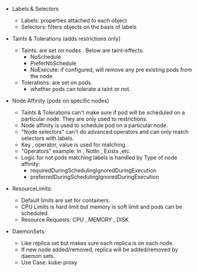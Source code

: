 + Labels & Selectors
  + Labels: properties attached to each object
  + Selectors: filters objects on the basis of labels
  
+ Taints & Tolerations (adds restrictions only)
  + Taints: are set on nodes . Below are taint-effects:
      + NoSchedule
      + PreferNoSchedule
      + NoExecute: if configured, will remove any pre existing pods from the node
  + Tolerations: are set on pods.
      + whether pods can tolerate a taint or not.
      
+ Node Affinity (pods on specific nodes)
  + Taints & Tolerations can't make sure if pod will be scheduled on  a particular node. They are only used to restrictions.
  + Node affinity is used to schedule pod on a particular node.
  + "Node selectors" can't do advanced operators and can only match selectors with labels.
  + Key , operator, value is used for matching.
  + "Operators" example: In , NotIn , Exists ,etc
  + Logic for not pods matching labels is handled by Type of node affinity:
    + requiredDuringSchedulingIgnoredDuringExecution
    + preferredDuringSchedulingIgnoredDuringExecution

+ ResourceLimits:
  + Default limits are set for containers.
  + CPU Limits is hard limit but memory is soft limit and pods can be scheduled.
  + Resource Requests: CPU , MEMORY , DISK
  
 + DaemonSets:
    +  Like replica set but makes sure each replica is on each node.
    + If new node added/removed, replica will be added/removed by daemon sets.
    + Use Case: kube-proxy
  
